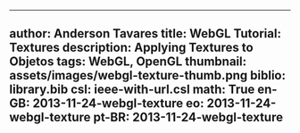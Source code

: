 ------------------------------
author: Anderson Tavares
title: WebGL Tutorial: Textures
description: Applying Textures to Objetos
tags: WebGL, OpenGL
thumbnail: assets/images/webgl-texture-thumb.png
biblio: library.bib
csl: ieee-with-url.csl
math: True
en-GB: 2013-11-24-webgl-texture
eo: 2013-11-24-webgl-texture
pt-BR: 2013-11-24-webgl-texture
------------------------------
